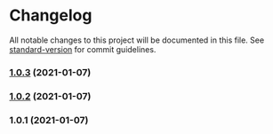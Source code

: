 # Changelog

All notable changes to this project will be documented in this file. See [standard-version](https://github.com/conventional-changelog/standard-version) for commit guidelines.

### [1.0.3](https://github.com/soupor/socket/compare/v1.0.2...v1.0.3) (2021-01-07)

### [1.0.2](https://github.com/soupor/socket/compare/v1.0.1...v1.0.2) (2021-01-07)

### 1.0.1 (2021-01-07)
